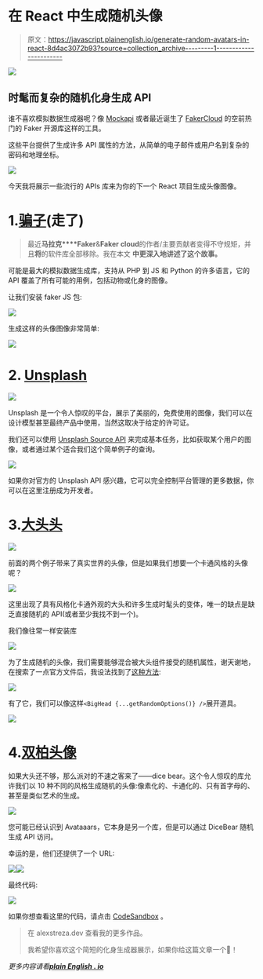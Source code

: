 # 在 React 中生成随机头像

> 原文：<https://javascript.plainenglish.io/generate-random-avatars-in-react-8d4ac3072b93?source=collection_archive---------1----------------------->

![](img/e0773254a6975a0e00481fb16a314c11.png)

## 时髦而复杂的随机化身生成 API

谁不喜欢模拟数据生成器呢？像 [Mockapi](https://mockapi.io/) 或者最近诞生了 [FakerCloud](https://fakercloud.com/) 的空前热门的 Faker 开源库这样的工具。

这些平台提供了生成许多 API 属性的方法，从简单的电子邮件或用户名到复杂的密码和地理坐标。

![](img/8cdcc8692211cd45ec2ba86df887bc70.png)

今天我将展示一些流行的 APIs 库来为你的下一个 React 项目生成头像图像。

# 1.[骗子](https://github.com/marak/Faker.js/)(走了)

> 最近**马拉克****Faker**&**Faker cloud**的作者/主要贡献者变得不守规矩，并且**将**的软件库全部移除。我在本文 **中更深入地讲述了这个故事。**

可能是最大的模拟数据生成库，支持从 PHP 到 JS 和 Python 的许多语言，它的 API 覆盖了所有可能的用例，包括动物或化身的图像。

让我们安装 faker JS 包:

![](img/a0f4ccc25dbd107f2ed0e38aeb95c807.png)

生成这样的头像图像非常简单:

![](img/4e3f2b7667f42ffa333aa7d5b46c0253.png)

# 2. [Unsplash](https://unsplash.com/)

![](img/a2a8878fd8775a9c19c7cebb1a223e39.png)

Unsplash 是一个令人惊叹的平台，展示了美丽的，免费使用的图像，我们可以在设计模型甚至最终产品中使用，当然这取决于给定的许可证。

我们还可以使用 [Unsplash Source API](https://source.unsplash.com/) 来完成基本任务，比如获取某个用户的图像，或者通过某个适合我们这个简单例子的查询。

![](img/18d0cd04dfdbabaf1092d80108451ce8.png)

如果你对官方的 Unsplash API 感兴趣，它可以完全控制平台管理的更多数据，你可以在这里注册成为开发者。

# 3.[大头头](https://bigheads.io/)

![](img/99cad0d5852cdc471ba63dfa57b3c972.png)

前面的两个例子带来了真实世界的头像，但是如果我们想要一个卡通风格的头像呢？

![](img/4d635b046d20f347ddec0257cd770d6b.png)

这里出现了具有风格化卡通外观的大头和许多生成时髦头的变体，唯一的缺点是缺乏直接随机的 API(或者至少我找不到一个)。

我们像往常一样安装库

![](img/8e904724ae1cf8a529b7b8a0b3c751dc.png)

为了生成随机的头像，我们需要能够混合被大头组件接受的随机属性，谢天谢地，在搜索了一点官方文件后，我设法找到了[这种方法](https://codesandbox.io/s/react-random-avatar-3o1t9?file=/src/utils/bighead.js):

![](img/9fd7fc340886cf31fadc092fe8565908.png)

有了它，我们可以像这样`<BigHead {...getRandomOptions()} />`展开道具。

![](img/03e9ab8b5e6d746bc4edca68d9b8de14.png)

# 4.[双柏头像](https://avatars.dicebear.com/)

如果大头还不够，那么派对的不速之客来了——dice bear。这个令人惊叹的库允许我们以 10 种不同的风格生成随机的头像:像素化的、卡通化的、只有首字母的、甚至是类似艺术的生成。

![](img/390e8f8f4dd271136581ced0ea39b5e6.png)

您可能已经认识到 Avataaars，它本身是另一个库，但是可以通过 DiceBear 随机生成 API 访问。

幸运的是，他们还提供了一个 URL:

![](img/6e916670f5c16d856424dc247c6c713d.png)![](img/99ac58d2a4785b2c7f0b043730803c62.png)

最终代码:

![](img/53ea452c725af88c78ecef0ad1f11cbd.png)

如果你想查看这里的代码，请点击 [CodeSandbox](https://codesandbox.io/s/react-random-avatar-3o1t9?file=/src/App.js) 。

> 在 alexstreza.dev 查看我的更多作品。
> 
> 我希望你喜欢这个简短的化身生成器展示，如果你给这篇文章一个👏！

*更多内容请看*[***plain English . io***](http://plainenglish.io/)